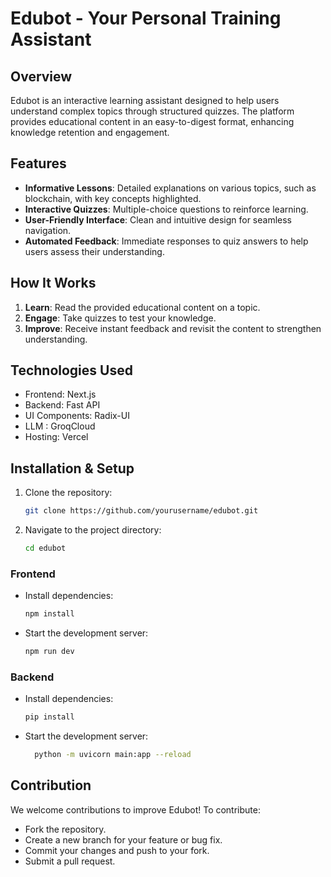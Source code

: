# Edubot - Your Personal Training Assistant

## Overview
Edubot is an interactive learning assistant designed to help users understand complex topics through structured quizzes. The platform provides educational content in an easy-to-digest format, enhancing knowledge retention and engagement.

## Features
- **Informative Lessons**: Detailed explanations on various topics, such as blockchain, with key concepts highlighted.
- **Interactive Quizzes**: Multiple-choice questions to reinforce learning.
- **User-Friendly Interface**: Clean and intuitive design for seamless navigation.
- **Automated Feedback**: Immediate responses to quiz answers to help users assess their understanding.

## How It Works
1. **Learn**: Read the provided educational content on a topic.
2. **Engage**: Take quizzes to test your knowledge.
3. **Improve**: Receive instant feedback and revisit the content to strengthen understanding.

## Technologies Used
- Frontend: Next.js
- Backend: Fast API
- UI Components: Radix-UI
- LLM : GroqCloud
- Hosting: Vercel

## Installation & Setup
1. Clone the repository:
   ```bash
   git clone https://github.com/yourusername/edubot.git
   ```
2. Navigate to the project directory:
   ```bash
   cd edubot
   ```
### Frontend 
* Install dependencies:
   ```bash
   npm install
   ```
* Start the development server:
   ```bash
   npm run dev
   ```
### Backend 
* Install dependencies:
   ```bash
   pip install
   ```
* Start the development server:
   ```bash
     python -m uvicorn main:app --reload
   ```

## Contribution
We welcome contributions to improve Edubot! To contribute:
- Fork the repository.
- Create a new branch for your feature or bug fix.
- Commit your changes and push to your fork.
- Submit a pull request.

